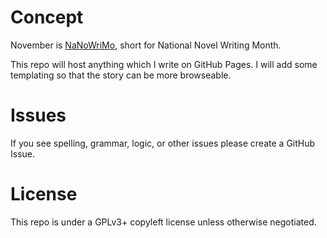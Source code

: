 # Concept

November is <a href="http://nanowrimo.org">NaNoWriMo</a>, short for National Novel Writing Month.

This repo will host anything which I write on GitHub Pages. I will add some
templating so that the story can be more browseable.

# Issues

If you see spelling, grammar, logic, or other issues please create a GitHub Issue.

# License

This repo is under a GPLv3+ copyleft license unless otherwise negotiated.
